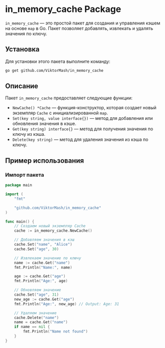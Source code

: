 # in_memory_cache Package

`in_memory_cache` — это простой пакет для создания и управления кэшем на основе `map` в Go. Пакет позволяет добавлять, извлекать и удалять значения по ключу.

## Установка

Для установки этого пакета выполните команду:

```bash
go get github.com/ViktorMash/in_memory_cache
```


## Описание

Пакет `in_memory_cache` предоставляет следующие функции:

- `NewCache() *Cache` — функция-конструктор, которая создает новый экземпляр `Cache` с инициализированной `map`.
- `Set(key string, value interface{})` — метод для добавления или обновления значения в кэше.
- `Get(key string) interface{}` — метод для получения значения по ключу из кэша.
- `Delete(key string)` — метод для удаления значения из кэша по ключу.

## Пример использования

### Импорт пакета

```go
package main

import (
	"fmt"

	"github.com/ViktorMash/in_memory_cache"
)

func main() {
	// Создаем новый экземпляр Cache
	cache := in_memory_cache.NewCache()

	// Добавляем значения в кэш
	cache.Set("name", "Alice")
	cache.Set("age", 30)

	// Извлекаем значение по ключу
	name := cache.Get("name")
	fmt.Println("Name:", name)

	age := cache.Get("age")
	fmt.Println("Age:", age)

	// Обновляем значение
	cache.Set("age", 31)
	new_age := cache.Get("age")
	fmt.Println("Age:", new_age) // Output: Age: 31

	// Удаляем значение
	cache.Delete("name")
	name = cache.Get("name")
	if name == nil {
		fmt.Println("Name not found")
	}
}
```